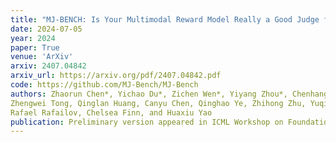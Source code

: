```yaml
---
title: "MJ-BENCH: Is Your Multimodal Reward Model Really a Good Judge for Text-to-Image Generation?"
date: 2024-07-05
year: 2024
paper: True
venue: 'ArXiv'
arxiv: 2407.04842
arxiv_url: https://arxiv.org/pdf/2407.04842.pdf
code: https://github.com/MJ-Bench/MJ-Bench
authors: Zhaorun Chen*, Yichao Du*, Zichen Wen*, Yiyang Zhou*, Chenhang Cui, Zhenzhen Weng, Haoqin Tu, Chaoqi Wang,
Zhengwei Tong, Qinglan Huang, Canyu Chen, Qinghao Ye, Zhihong Zhu, Yuqing Zhang, Jiawei Zhou, <b>Zhuokai Zhao</b>,
Rafael Rafailov, Chelsea Finn, and Huaxiu Yao
publication: Preliminary version appeared in ICML Workshop on Foundation Models in the Wild
---
```

